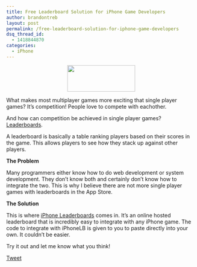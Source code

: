 ```yaml
---
title: Free Leaderboard Solution for iPhone Game Developers
author: brandontreb
layout: post
permalink: /free-leaderboard-solution-for-iphone-game-developers
dsq_thread_id:
  - 1418844870
categories:
  - iPhone
---
```

<p style="text-align: center;">
  <a href="http://iphonelb.com"><img class="alignnone" title="Free iPhone Leaderboardds" src="http://iphonelb.com/_img/logo.png" alt="" width="180" height="70" /></a>
</p>

What makes most multiplayer games more exciting that single player games? It&#8217;s competition! People love to compete with eachother.

And how can competition be achieved in single player games? [Leaderboards][1].

A leaderboard is basically a table ranking players based on their scores in the game. This allows players to see how they stack up against other players.

<b>The Problem</b>

Many programmers either know how to do web development or system development. They don&#8217;t know both and certainly don&#8217;t know how to integrate the two. This is why I believe there are not more single player games with leaderboards in the App Store.

<b>The Solution </b>

This is where [iPhone Leaderboards][1] comes in. It&#8217;s an online hosted leaderboard that is incredibly easy to integrate with any iPhone game. The code to integrate with iPhoneLB is given to you to paste directly into your own. It couldn&#8217;t be easier.

Try it out and let me know what you think!

<div style="">
  <a href="http://twitter.com/share" class="twitter-share-button" data-count="horizontal" data-text="Free Leaderboard Solution for iPhone Game Developers" data-url="http://brandontreb.com/free-leaderboard-solution-for-iphone-game-developers"  data-via="brandontreb" data-related="brandontreb:">Tweet</a>
</div>

 [1]: http://iphonelb.com